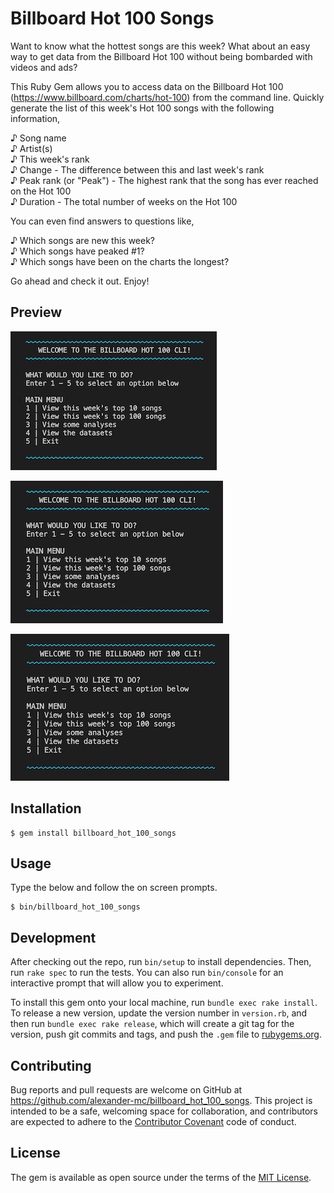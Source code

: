 # Billboard Hot 100 Songs
  
Want to know what the hottest songs are this week? What about an easy way to get data from the Billboard Hot 100 without being bombarded with videos and ads?  
  
This Ruby Gem allows you to access data on the Billboard Hot 100 (https://www.billboard.com/charts/hot-100) from the command line. Quickly generate the list of this week's Hot 100 songs with the following information,  
  
♪ Song name  
♪ Artist(s)  
♪ This week's rank  
♪ Change - The difference between this and last week's rank  
♪ Peak rank (or "Peak") - The highest rank that the song has ever reached on the Hot 100  
♪ Duration - The total number of weeks on the Hot 100  
  
You can even find answers to questions like,  
  
♪ Which songs are new this week?  
♪ Which songs have peaked #1?  
♪ Which songs have been on the charts the longest?  
  
Go ahead and check it out. Enjoy!  
  
## Preview  

![Welcome Screen](/images/1_Welcome_Screen_330.png)  

![Welcome Screen](/images/1_Welcome_Screen_340.png)  

![Welcome Screen](/images/1_Welcome_Screen_350.png)  

## Installation  

    $ gem install billboard_hot_100_songs

## Usage

Type the below and follow the on screen prompts.

    $ bin/billboard_hot_100_songs

## Development

After checking out the repo, run `bin/setup` to install dependencies. Then, run `rake spec` to run the tests. You can also run `bin/console` for an interactive prompt that will allow you to experiment.

To install this gem onto your local machine, run `bundle exec rake install`. To release a new version, update the version number in `version.rb`, and then run `bundle exec rake release`, which will create a git tag for the version, push git commits and tags, and push the `.gem` file to [rubygems.org](https://rubygems.org).

## Contributing

Bug reports and pull requests are welcome on GitHub at https://github.com/alexander-mc/billboard_hot_100_songs. This project is intended to be a safe, welcoming space for collaboration, and contributors are expected to adhere to the [Contributor Covenant](contributor-covenant.org) code of conduct.

## License

The gem is available as open source under the terms of the [MIT License](https://opensource.org/licenses/MIT).
